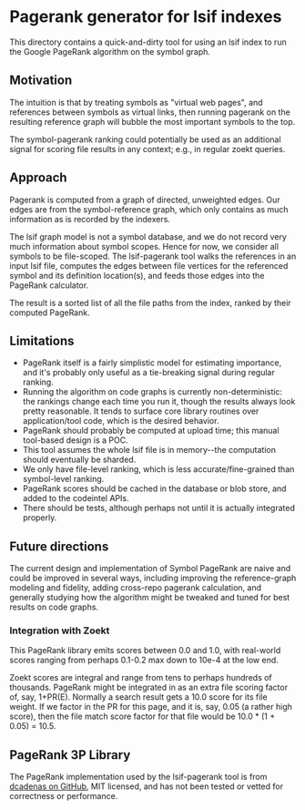 # Pagerank generator for lsif indexes

This directory contains a quick-and-dirty tool for using an lsif index to run the Google PageRank algorithm on the symbol graph.

## Motivation

The intuition is that by treating symbols as "virtual web pages", and references between symbols as virtual links, then running pagerank on the resulting reference graph will bubble the most important symbols to the top.

The symbol-pagerank ranking could potentially be used as an additional signal for scoring file results in any context; e.g., in regular zoekt queries.

## Approach

Pagerank is computed from a graph of directed, unweighted edges. Our edges are from the symbol-reference graph, which only contains as much information as is recorded by the indexers.

The lsif graph model is not a symbol database, and we do not record very much information about symbol scopes. Hence for now, we consider all symbols to be file-scoped. The lsif-pagerank tool walks the references in an input lsif file, computes the edges between file vertices for the referenced symbol and its definition location(s), and feeds those edges into the PageRank calculator.

The result is a sorted list of all the file paths from the index, ranked by their computed PageRank.

## Limitations

- PageRank itself is a fairly simplistic model for estimating importance, and it's probably only useful as a tie-breaking signal during regular ranking.
- Running the algorithm on code graphs is currently non-deterministic: the rankings change each time you run it, though the results always look pretty reasonable. It tends to surface core library routines over application/tool code, which is the desired behavior.
- PageRank should probably be computed at upload time; this manual tool-based design is a POC.
- This tool assumes the whole lsif file is in memory--the computation should eventually be sharded.
- We only have file-level ranking, which is less accurate/fine-grained than symbol-level ranking.
- PageRank scores should be cached in the database or blob store, and added to the codeintel APIs.
- There should be tests, although perhaps not until it is actually integrated properly.

## Future directions

The current design and implementation of Symbol PageRank are naive and could be improved in several ways, including improving the reference-graph modeling and fidelity, adding cross-repo pagerank calculation, and generally studying how the algorithm might be tweaked and tuned for best results on code graphs.

### Integration with Zoekt

This PageRank library emits scores between 0.0 and 1.0, with real-world scores ranging from perhaps 0.1-0.2 max down to 10e-4 at the low end.

Zoekt scores are integral and range from tens to perhaps hundreds of thousands. PageRank might be integrated in as an extra file scoring factor of, say, 1+PR(E). Normally a search result gets a 10.0 score for its file weight. If we factor in the PR for this page, and it is, say, 0.05 (a rather high score), then the file match score factor for that file would be 10.0 * (1 + 0.05) = 10.5.

## PageRank 3P Library

The PageRank implementation used by the lsif-pagerank tool is from [dcadenas on GitHub](https://github.com/dcadenas/pagerank), MIT licensed, and has not been tested or vetted for correctness or performance.
